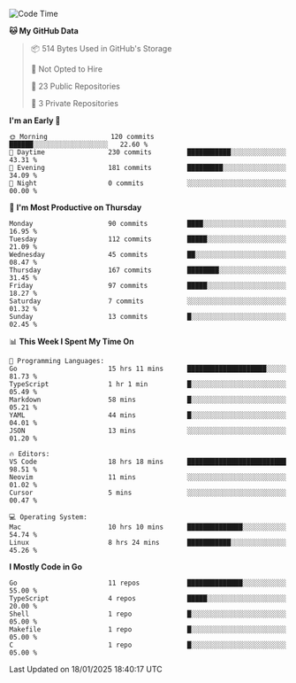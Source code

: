 <!--START_SECTION:waka-->
![Code Time](http://img.shields.io/badge/Code%20Time-1%2C086%20hrs%207%20mins-blue)

**🐱 My GitHub Data** 

> 📦 514 Bytes Used in GitHub's Storage 
 > 
> 🚫 Not Opted to Hire
 > 
> 📜 23 Public Repositories 
 > 
> 🔑 3 Private Repositories 
 > 
**I'm an Early 🐤** 

```text
🌞 Morning                120 commits         ██████░░░░░░░░░░░░░░░░░░░   22.60 % 
🌆 Daytime                230 commits         ███████████░░░░░░░░░░░░░░   43.31 % 
🌃 Evening                181 commits         █████████░░░░░░░░░░░░░░░░   34.09 % 
🌙 Night                  0 commits           ░░░░░░░░░░░░░░░░░░░░░░░░░   00.00 % 
```
📅 **I'm Most Productive on Thursday** 

```text
Monday                   90 commits          ████░░░░░░░░░░░░░░░░░░░░░   16.95 % 
Tuesday                  112 commits         █████░░░░░░░░░░░░░░░░░░░░   21.09 % 
Wednesday                45 commits          ██░░░░░░░░░░░░░░░░░░░░░░░   08.47 % 
Thursday                 167 commits         ████████░░░░░░░░░░░░░░░░░   31.45 % 
Friday                   97 commits          █████░░░░░░░░░░░░░░░░░░░░   18.27 % 
Saturday                 7 commits           ░░░░░░░░░░░░░░░░░░░░░░░░░   01.32 % 
Sunday                   13 commits          █░░░░░░░░░░░░░░░░░░░░░░░░   02.45 % 
```


📊 **This Week I Spent My Time On** 

```text
💬 Programming Languages: 
Go                       15 hrs 11 mins      ████████████████████░░░░░   81.73 % 
TypeScript               1 hr 1 min          █░░░░░░░░░░░░░░░░░░░░░░░░   05.49 % 
Markdown                 58 mins             █░░░░░░░░░░░░░░░░░░░░░░░░   05.21 % 
YAML                     44 mins             █░░░░░░░░░░░░░░░░░░░░░░░░   04.01 % 
JSON                     13 mins             ░░░░░░░░░░░░░░░░░░░░░░░░░   01.20 % 

🔥 Editors: 
VS Code                  18 hrs 18 mins      █████████████████████████   98.51 % 
Neovim                   11 mins             ░░░░░░░░░░░░░░░░░░░░░░░░░   01.02 % 
Cursor                   5 mins              ░░░░░░░░░░░░░░░░░░░░░░░░░   00.47 % 

💻 Operating System: 
Mac                      10 hrs 10 mins      ██████████████░░░░░░░░░░░   54.74 % 
Linux                    8 hrs 24 mins       ███████████░░░░░░░░░░░░░░   45.26 % 
```

**I Mostly Code in Go** 

```text
Go                       11 repos            ██████████████░░░░░░░░░░░   55.00 % 
TypeScript               4 repos             █████░░░░░░░░░░░░░░░░░░░░   20.00 % 
Shell                    1 repo              █░░░░░░░░░░░░░░░░░░░░░░░░   05.00 % 
Makefile                 1 repo              █░░░░░░░░░░░░░░░░░░░░░░░░   05.00 % 
C                        1 repo              █░░░░░░░░░░░░░░░░░░░░░░░░   05.00 % 
```




 Last Updated on 18/01/2025 18:40:17 UTC
<!--END_SECTION:waka-->
